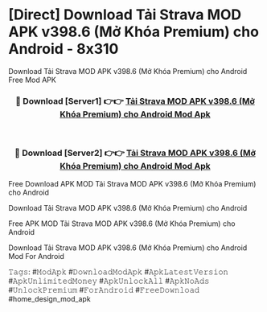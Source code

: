 # [Direct] Download Tải Strava MOD APK v398.6 (Mở Khóa Premium) cho Android - 8x310
Download Tải Strava MOD APK v398.6 (Mở Khóa Premium) cho Android Free Mod APK

<div align="center">
<h3>🔴 Download [Server1] 👉👉 <a href="https://apk-comot.site?title=Tải_Strava_MOD_APK_v398.6_(Mở_Khóa_Premium)_cho_Android">Tải Strava MOD APK v398.6 (Mở Khóa Premium) cho Android Mod Apk</a></h3><br>

<h3>🔴 Download [Server2] 👉👉 <a href="https://apk-comot.site?title=Tải_Strava_MOD_APK_v398.6_(Mở_Khóa_Premium)_cho_Android">Tải Strava MOD APK v398.6 (Mở Khóa Premium) cho Android Mod Apk</a></h3>
</div>


Free Download APK MOD Tải Strava MOD APK v398.6 (Mở Khóa Premium) cho Android

Download Tải Strava MOD APK v398.6 (Mở Khóa Premium) cho Android 

Free APK MOD Tải Strava MOD APK v398.6 (Mở Khóa Premium) cho Android 

Download Tải Strava MOD APK v398.6 (Mở Khóa Premium) cho Android Mod For Android

𝚃𝚊𝚐𝚜: #𝙼𝚘𝚍𝙰𝚙𝚔 #𝙳𝚘𝚠𝚗𝚕𝚘𝚊𝚍𝙼𝚘𝚍𝙰𝚙𝚔 #𝙰𝚙𝚔𝙻𝚊𝚝𝚎𝚜𝚝𝚅𝚎𝚛𝚜𝚒𝚘𝚗 #𝙰𝚙𝚔𝚄𝚗𝚕𝚒𝚖𝚒𝚝𝚎𝚍𝙼𝚘𝚗𝚎𝚢 #𝙰𝚙𝚔𝚄𝚗𝚕𝚘𝚌𝚔𝙰𝚕𝚕 #𝙰𝚙𝚔𝙽𝚘𝙰𝚍𝚜 #𝚄𝚗𝚕𝚘𝚌𝚔𝙿𝚛𝚎𝚖𝚒𝚞𝚖 #𝙵𝚘𝚛𝙰𝚗𝚍𝚛𝚘𝚒𝚍 #𝙵𝚛𝚎𝚎𝙳𝚘𝚠𝚗𝚕𝚘𝚊𝚍 #home_design_mod_apk